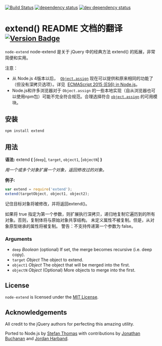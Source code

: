 [![Build Status][travis-svg]][travis-url]
[![dependency status][deps-svg]][deps-url]
[![dev dependency status][dev-deps-svg]][dev-deps-url]

# extend() README 文档的翻译 <sup>[![Version Badge][npm-version-png]][npm-url]</sup>

`node-extend` node-extend 是关于 jQuery 中的经典方法 extend() 的拓展，非常简便和实用。

注意：

* 从 Node.js 4版本以后，
  [`Object.assign`](https://developer.mozilla.org/en-US/docs/Web/JavaScript/Reference/Global_Objects/Object/assign)
  现在可以提供和原来相同的功能了（但没有深拷贝选项）。详见
  [ECMAScript 2015 (ES6) in Node.js](https://nodejs.org/en/docs/es6)。
* Node.js和许多浏览器对于 `Object.assign` 的一些本地实现（自从浏览器也可以使用npm包）可能不完全符合规范。合理选择符合 [`object.assign`](https://www.npmjs.com/package/object.assign) 的可用模块。

## 安装

``` sh
npm install extend
```

## 用法

**语法:** extend **(** [`deep`], `target`, `object1`, [`objectN`] **)**

*用一个或多个对象扩展一个对象，返回修改过的对象。*

**例子:**

``` js
var extend = require('extend');
extend(targetObject, object1, object2);
```

记住目标对象将被修改，并将返回extend()。

如果将 true 指定为第一个参数，则扩展执行深拷贝，递归地复制它遍历到的所有对象。否则，复制体将与原始对象共享结构。
未定义属性不被复制。但是，从对象原型继承的属性将被复制。
警告：不支持传递第一个参数为 false。

### Arguments

* `deep` *Boolean* (optional)
If set, the merge becomes recursive (i.e. deep copy).
* `target`	*Object*
The object to extend.
* `object1`	*Object*
The object that will be merged into the first.
* `objectN` *Object* (Optional)
More objects to merge into the first.

## License

`node-extend` is licensed under the [MIT License][mit-license-url].

## Acknowledgements

All credit to the jQuery authors for perfecting this amazing utility.

Ported to Node.js by [Stefan Thomas][github-justmoon] with contributions by [Jonathan Buchanan][github-insin] and [Jordan Harband][github-ljharb].

[travis-svg]: https://travis-ci.org/justmoon/node-extend.svg
[travis-url]: https://travis-ci.org/justmoon/node-extend
[npm-url]: https://npmjs.org/package/extend
[mit-license-url]: http://opensource.org/licenses/MIT
[github-justmoon]: https://github.com/justmoon
[github-insin]: https://github.com/insin
[github-ljharb]: https://github.com/ljharb
[npm-version-png]: http://versionbadg.es/justmoon/node-extend.svg
[deps-svg]: https://david-dm.org/justmoon/node-extend.svg
[deps-url]: https://david-dm.org/justmoon/node-extend
[dev-deps-svg]: https://david-dm.org/justmoon/node-extend/dev-status.svg
[dev-deps-url]: https://david-dm.org/justmoon/node-extend#info=devDependencies
